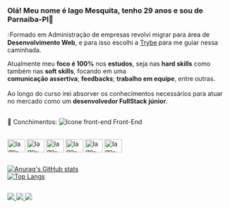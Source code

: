 ### Olá! Meu nome é Iago Mesquita, tenho 29 anos e sou de Parnaiba-PI👋
💧Formado em Administração de empresas revolvi migrar para área de **Desenvolvimento Web**, e para isso 
escolhi a  [Trybe](https://www.betrybe.com/) para me guiar nessa caminhada.

Atualmente meu **foco é 100%** nos **estudos**, seja nas  **hard skills** como também nas **soft skills**, focando em uma <br/> **comunicação assertiva**;  **feedbacks**;  **trabalho em equipe**, entre outras.<br/><br/>
Ao longo do curso irei absorver os conhecimentos necessários para atuar no mercado como um **desenvolvedor FullStack júnior**.
##

🌱 Conchimentos:
![Icone front-end](GitHub/programming.png)
Front-End 
<div style="display: inline_block"><br/>
  <img align="center" alt="Iago-Js" height="30" width="40" src="https://cdn.jsdelivr.net/gh/devicons/devicon/icons/javascript/javascript-original.svg" />
  <img align="center" alt="Iago-Js" height="30" width="40" 
       src="https://cdn.jsdelivr.net/gh/devicons/devicon/icons/html5/html5-original.svg" />
  <img align="center" alt="Iago-Js" height="30" width="40"  
       src="https://cdn.jsdelivr.net/gh/devicons/devicon/icons/css3/css3-original.svg" />
<img align="center" alt="Iago-Js" height="30" width="40" 
       src="https://cdn.jsdelivr.net/gh/devicons/devicon/icons/react/react-original.svg" />
  <img align="center" alt="Iago-Js" height="30" width="40" 
       src="https://cdn.jsdelivr.net/gh/devicons/devicon/icons/jest/jest-plain.svg" />
  <img align="center" alt="Iago-Js" height="30" width="40"
       src="https://cdn.jsdelivr.net/gh/devicons/devicon/icons/redux/redux-original.svg" />
</div>

##

[![Anurag's GitHub stats](https://github-readme-stats.vercel.app/api?username=iagomesquita)](https://github.com/iagomesquita)<br/>
[![Top Langs](https://github-readme-stats.vercel.app/api/top-langs/?username=iagomesquita&layout=compact)](https://github.com/anuraghazra/github-readme-stats)




##

<div>
  <a href="https://www.linkedin.com/in/iago-mesquita-bbb8028b/" target="_blank">
    <img src="https://img.shields.io/badge/LinkedIn-0077B5?style=for-the-badge&logo=linkedin&logoColor=white" target="_blank">
  </a>
  <a href="https://www.instagram.com/iagomesquita7/" target="_blank">
    <img src="https://img.shields.io/badge/Instagram-E4405F?style=for-the-badge&logo=instagram&logoColor=white" target="_blank">
  </a>
  <a href="mailto:iagomesquitaalves@gmail.com" target="_blank">
    <img src="https://img.shields.io/badge/Gmail-D14836?style=for-the-badge&logo=gmail&logoColor=white" target="_blank">
  </a>
</div>  



